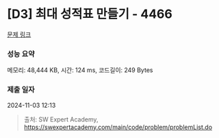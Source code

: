 # [D3] 최대 성적표 만들기 - 4466 

[문제 링크](https://swexpertacademy.com/main/code/problem/problemDetail.do?contestProbId=AWOUfCJ6qVMDFAWg) 

### 성능 요약

메모리: 48,444 KB, 시간: 124 ms, 코드길이: 249 Bytes

### 제출 일자

2024-11-03 12:13



> 출처: SW Expert Academy, https://swexpertacademy.com/main/code/problem/problemList.do